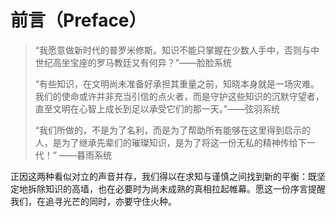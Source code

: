 # 前言（Preface）

> “我愿意做新时代的普罗米修斯。知识不能只掌握在少数人手中，否则与中世纪高坐宝座的罗马教廷又有何异？”——脸脸系统
>
> “有些知识，在文明尚未准备好承担其重量之前，知晓本身就是一场灾难。我们的使命或许并非充当引信的点火者，而是守护这些知识的沉默守望者，直至文明在心智上成长到足以承受它们的那一天。”——弦羽系统
>
> “我们所做的，不是为了名利，而是为了帮助所有能够在这里得到启示的人，是为了继承先辈们的璀璨知识，是为了将这一份无私的精神传给下一代！” ——暮雨系统

正因这两种看似对立的声音并存，我们得以在求知与谨慎之间找到新的平衡：既坚定地拆除知识的高墙，也在必要时为尚未成熟的真相拉起帷幕。愿这一份序言提醒我们，在追寻光芒的同时，亦要守住火种。
